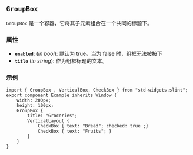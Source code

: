 <!-- Copyright © SixtyFPS GmbH <info@slint.dev> ; SPDX-License-Identifier: MIT -->

## `GroupBox`

`GroupBox` 是一个容器，它将其子元素组合在一个共同的标题下。

### 属性

-   **`enabled`**: (_in_ _bool_): 默认为 true。当为 false 时，组框无法被按下
-   **`title`** (_in_ _string_): 作为组框标题的文本。

### 示例

```slint
import { GroupBox , VerticalBox, CheckBox } from "std-widgets.slint";
export component Example inherits Window {
    width: 200px;
    height: 100px;
    GroupBox {
        title: "Groceries";
        VerticalLayout {
            CheckBox { text: "Bread"; checked: true ;}
            CheckBox { text: "Fruits"; }
        }
    }
}
```
